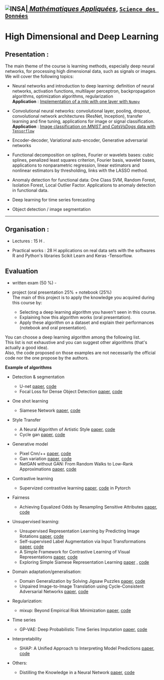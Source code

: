 ## <a href="http://www.insa-toulouse.fr/" ><img src="http://www.math.univ-toulouse.fr/~besse/Wikistat/Images/Logo_INSAvilletoulouse-RVB.png" style="float:left; max-width: 80px; display: inline" alt="INSA"/> |  [*Mathématiques Appliquées*](http://www.math.insa-toulouse.fr/fr/index.html), [`Science des Données`](http://www.math.insa-toulouse.fr/fr/enseignement.html) 

# High Dimensional and Deep Learning

## Presentation :

The main theme of the course is learning methods, especially deep neural networks, for  processing  high dimensional  data, such as signals or images. We will cover the following topics:

 
* Neural networks and introduction to deep learning: definition of neural networks, activation functions, multilayer perceptron, backpropagation algorithms, optimization algorithms, regularization  
**Application** : [Implementation of a mlp with one layer with `Numpy`](https://github.com/wikistat/High-Dimensional-Deep-Learning/tree/master/BackPropagation)


* Convolutional neural networks: convolutional layer, pooling, dropout, convolutional network architectures (ResNet, Inception), transfer learning and fine tuning, applications for image or signal classification.  
**Application** : [Image classification on *MNIST* and *CatsVsDogs* data with `Tensorflow`](https://github.com/wikistat/High-Dimensional-Deep-Learning/tree/master/ImageClassification)


* Encoder-decoder, Variational auto-encoder, Generative adversarial networks

* Functional decomposition on splines, Fourier or wavelets bases: cubic splines, penalized least squares criterion, Fourier basis, wavelet bases, applications to nonparametric regression, linear estimators and nonlinear estimators by thresholding, links with the LASSO method.

* Anomaly detection for functional data: One Class SVM, Random Forest, Isolation Forest, Local Outlier Factor. Applications to  anomaly detection in functional data.
 
* Deep learning for time series forecasting
 
* Object detection / image segmentation

------------
 

## Organisation : 

* Lectures : 15 H .

* Practical works : 28 H applications on real data sets with the softwares R and Python's libraries Scikit Learn and Keras -Tensorflow. 

## Evaluation

* written exam (50 %) - 

* project (oral presentation 25%  + notebook (25%) <br>The main of this project is to apply the knowledge you acquired during this course by:

    * Selecting a deep learning algorithm you haven't seen in this course.
    * Explaining how this algorithm works (oral presentation).
    * Apply these algorithm on a dataset and explain their performances (notebook and oral presentation).

You can choose a deep learning algorithm among the following list. <br>
This list is not exhaustive and you can suggest other algorithms (that's actually a good idea). <br>
Also, the code proposed on those examples are not necessarily the official code nor the one propose by the authors. <br>


**Example of algorithms**
 
* Detection & segmentation
    * U-net [paper](https://arxiv.org/abs/1505.04597), [code](https://www.tensorflow.org/tutorials/images/segmentation)
    * Focal Loss for Dense Object Detection [paper](https://arxiv.org/abs/1708.02002), [code](https://github.com/fizyr/keras-retinanet)

* One shot learning
    * Siamese Network [paper](https://www.cs.cmu.edu/~rsalakhu/papers/oneshot1.pdf), [code](https://github.com/tensorfreitas/Siamese-Networks-for-One-Shot-Learning)
 
* Style Transfer 
    * A Neural Algorithm of Artistic Style [paper](https://arxiv.org/abs/1508.06576), [code](https://www.tensorflow.org/tutorials/generative/style_transfer)
    * Cycle gan [paper](https://arxiv.org/pdf/1703.10593.pdf), [code](https://github.com/junyanz/pytorch-CycleGAN-and-pix2pix)
 
* Generative model
    * Pixel Cnn/++ [paper](https://arxiv.org/abs/1606.05328), [code](https://github.com/openai/pixel-cnn)
    * Gan variation [paper](https://arxiv.org/abs/1701.07875), [code](https://github.com/martinarjovsky/WassersteinGAN)
    * NetGAN without GAN: From Random Walks to Low-Rank Approximations [paper](https://www.tml.cs.uni-tuebingen.de/team/luxburg/publications/RensburgLuxburg_Netgan_without_Gan2020.pdf), [code](https://github.com/hheidrich/CELL)
  
* Contrastive learning 
   * Supervized contrastive learning [paper](https://arxiv.org/pdf/2004.11362v5.pdf), [code](https://github.com/HobbitLong/SupContrast) in Pytorch 
 
* Fairness
    * Achieving Equalized Odds by Resampling Sensitive Attributes [paper](https://arxiv.org/abs/2006.04292), [code](https://github.com/yromano/fair_dummies)
    
* Unsupervised learning:
    * Unsupervised Representation Learning by Predicting Image Rotations [paper](https://openreview.net/forum?id=S1v4N2l0-), [code](https://github.com/gidariss/FeatureLearningRotNet)
    * Self-supervised Label Augmentation via Input Transformations [paper](https://arxiv.org/abs/1910.05872), [code](https://github.com/hankook/SLA)
    * A Simple Framework for Contrastive Learning of Visual Representations [paper](https://arxiv.org/abs/2002.05709), [code](https://github.com/sthalles/SimCLR)
    * Exploring Simple Siamese Representation Learning [paper](https://arxiv.org/abs/2011.10566)
, [code](https://github.com/facebookresearch/simsiam)

* Domain adaptation/generalisation:
    * Domain Generalization by Solving Jigsaw Puzzles [paper](https://arxiv.org/pdf/1903.06864.pdf), [code](https://github.com/fmcarlucci/JigenDG)
    * Unpaired Image-to-Image Translation using Cycle-Consistent Adversarial Networks [paper](https://arxiv.org/pdf/1703.10593.pdf), [code](https://github.com/junyanz/pytorch-CycleGAN-and-pix2pix)

* Regularization:
    * mixup: Beyond Empirical Risk Minimization [paper](https://arxiv.org/abs/1710.09412), [code](https://github.com/facebookresearch/mixup-cifar10)

* Time series
    * GP-VAE: Deep Probabilistic Time Series Imputation [paper](https://arxiv.org/abs/1907.04155), [code](https://github.com/ratschlab/GP-VAE)
 
 * Interpretability
    * SHAP: A Unified Approach to Interpreting Model Predictions [paper](https://arxiv.org/pdf/1705.07874.pdf), [code](https://github.com/slundberg/shap)

* Others:
    * Distilling the Knowledge in a Neural Network [paper](https://arxiv.org/abs/1503.02531), [code](https://github.com/peterliht/knowledge-distillation-pytorch)

   
   

